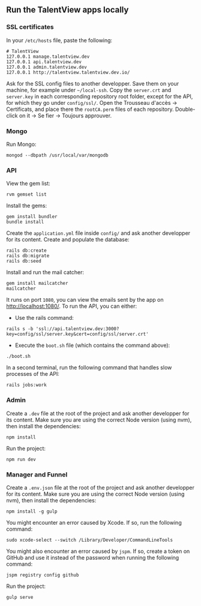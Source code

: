 ## Run the TalentView apps locally

### SSL certificates

In your `/etc/hosts` file, paste the following:
```
# TalentView
127.0.0.1 manage.talentview.dev
127.0.0.1 api.talentview.dev
127.0.0.1 admin.talentview.dev
127.0.0.1 http://talentview.talentview.dev.io/
```
Ask for the SSL config files to another developper. Save them on your machine, for example under `~/local-ssh`. Copy the `server.crt` and `server.key` in each corresponding repository root folder, except for the API, for which they go under `config/ssl/`.
Open the Trousseau d'accès -> Certificats, and place there the `rootCA.perm` files of each repository. Double-click on it -> Se fier -> Toujours approuver.

### Mongo

Run Mongo:
```
mongod --dbpath /usr/local/var/mongodb
```

### API

View the gem list:
```
rvm gemset list
```
Install the gems:
```
gem install bundler
bundle install
```
Create the `application.yml` file inside `config/` and ask another developper for its content.
Create and populate the database:
```
rails db:create
rails db:migrate
rails db:seed
```
Install and run the mail catcher:
```
gem install mailcatcher
mailcatcher
```
It runs on port `1080`, you can view the emails sent by the app on [http://localhost:1080/](http://localhost:1080/).
To run the API, you can either:
- Use the rails command:
```
rails s -b 'ssl://api.talentview.dev:3000?key=config/ssl/server.key&cert=config/ssl/server.crt'
```
- Execute the `boot.sh` file (which contains the command above):
```
./boot.sh
```

In a second terminal, run the following command that handles slow processes of the API:
```
rails jobs:work
```

### Admin

Create a `.dev` file at the root of the project and ask another developper for its content.
Make sure you are using the correct Node version (using nvm), then install the dependencies:
```
npm install
```
Run the project:
```
npm run dev
```

### Manager and Funnel

Create a `.env.json` file at the root of the project and ask another developper for its content.
Make sure you are using the correct Node version (using nvm), then install the dependencies:
```
npm install -g gulp
```
You might encounter an error caused by Xcode. If so, run the following command:
```
sudo xcode-select --switch /Library/Developer/CommandLineTools
```
You might also encounter an error caused by `jspm`. If so, create a token on GitHub and use it instead of the password when running the following command:
```
jspm registry config github
```
Run the project:
```
gulp serve
```

